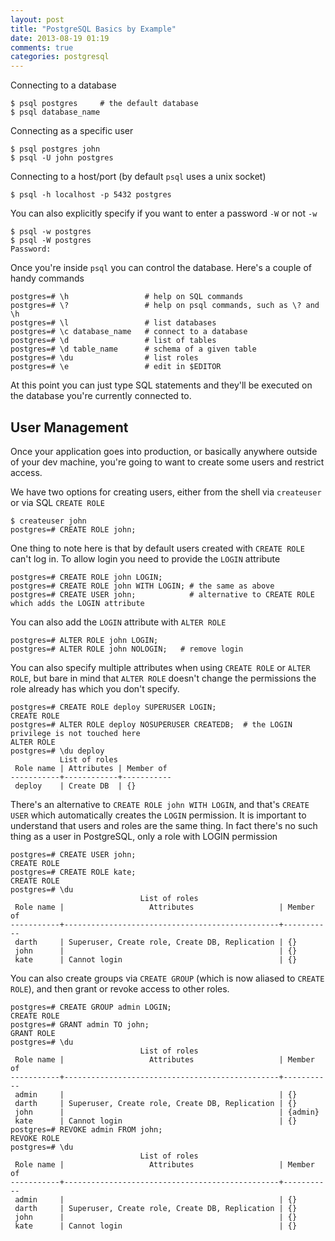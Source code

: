 ```yaml
---
layout: post
title: "PostgreSQL Basics by Example"
date: 2013-08-19 01:19
comments: true
categories: postgresql
---
```


Connecting to a database

```
$ psql postgres     # the default database
$ psql database_name
```

Connecting as a specific user

```
$ psql postgres john
$ psql -U john postgres
```

Connecting to a host/port (by default `psql` uses a unix socket)

```
$ psql -h localhost -p 5432 postgres
```

You can also explicitly specify if you want to enter a password `-W` or not `-w`

```
$ psql -w postgres
$ psql -W postgres
Password:
```

Once you're inside `psql` you can control the database. Here's a couple of handy commands

```
postgres=# \h                 # help on SQL commands
postgres=# \?                 # help on psql commands, such as \? and \h
postgres=# \l                 # list databases
postgres=# \c database_name   # connect to a database
postgres=# \d                 # list of tables
postgres=# \d table_name      # schema of a given table
postgres=# \du                # list roles
postgres=# \e                 # edit in $EDITOR
```

At this point you can just type SQL statements and they'll be executed on the database you're currently
connected to.

## User Management

Once your application goes into production, or basically anywhere outside of your dev machine,
you're going to want to create some users and restrict access.

We have two options for creating users, either from the shell via `createuser` or via SQL `CREATE ROLE`

```
$ createuser john
postgres=# CREATE ROLE john;
```

One thing to note here is that by default users created with `CREATE ROLE` can't log in. To allow login you need to provide
the `LOGIN` attribute

```
postgres=# CREATE ROLE john LOGIN;
postgres=# CREATE ROLE john WITH LOGIN; # the same as above
postgres=# CREATE USER john;            # alternative to CREATE ROLE which adds the LOGIN attribute
```

You can also add the `LOGIN` attribute with `ALTER ROLE`

```
postgres=# ALTER ROLE john LOGIN;
postgres=# ALTER ROLE john NOLOGIN;   # remove login
```

You can also specify multiple attributes when using `CREATE ROLE` or `ALTER ROLE`, but bare in mind that `ALTER ROLE` doesn't change the permissions the role already has which you don't specify.

```
postgres=# CREATE ROLE deploy SUPERUSER LOGIN;
CREATE ROLE
postgres=# ALTER ROLE deploy NOSUPERUSER CREATEDB;  # the LOGIN privilege is not touched here
ALTER ROLE
postgres=# \du deploy
           List of roles
 Role name | Attributes | Member of
-----------+------------+-----------
 deploy    | Create DB  | {}
```

There's an alternative to `CREATE ROLE john WITH LOGIN`, and that's `CREATE USER` which automatically creates the `LOGIN` permission. It is important to understand that users and roles are the same thing. In fact there's no such thing as a user in PostgreSQL, only a role with LOGIN permission

```
postgres=# CREATE USER john;
CREATE ROLE
postgres=# CREATE ROLE kate;
CREATE ROLE
postgres=# \du
                             List of roles
 Role name |                   Attributes                   | Member of
-----------+------------------------------------------------+-----------
 darth     | Superuser, Create role, Create DB, Replication | {}
 john      |                                                | {}
 kate      | Cannot login                                   | {}
```

You can also create groups via `CREATE GROUP` (which is now aliased to `CREATE ROLE`), and then grant or revoke
access to other roles.

```
postgres=# CREATE GROUP admin LOGIN;
CREATE ROLE
postgres=# GRANT admin TO john;
GRANT ROLE
postgres=# \du
                             List of roles
 Role name |                   Attributes                   | Member of
-----------+------------------------------------------------+-----------
 admin     |                                                | {}
 darth     | Superuser, Create role, Create DB, Replication | {}
 john      |                                                | {admin}
 kate      | Cannot login                                   | {}
postgres=# REVOKE admin FROM john;
REVOKE ROLE
postgres=# \du
                             List of roles
 Role name |                   Attributes                   | Member of
-----------+------------------------------------------------+-----------
 admin     |                                                | {}
 darth     | Superuser, Create role, Create DB, Replication | {}
 john      |                                                | {}
 kate      | Cannot login                                   | {}
```
